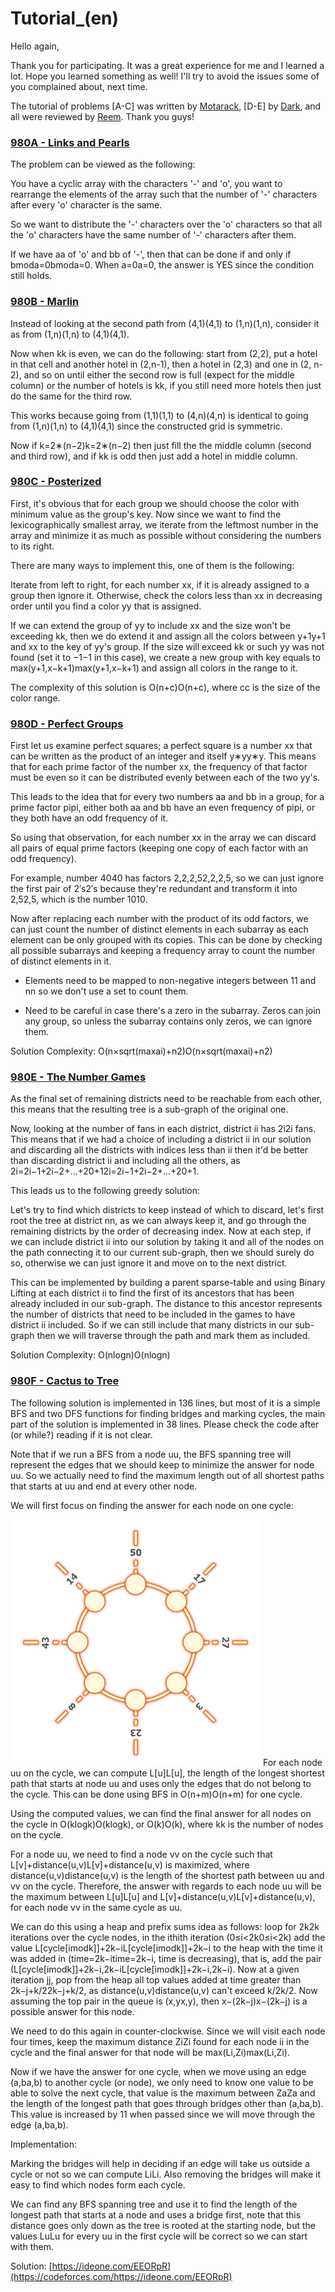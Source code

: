 # Tutorial_(en)

Hello again,

Thank you for participating. It was a great experience for me and I learned a lot. Hope you learned something as well! I'll try to avoid the issues some of you complained about, next time.

The tutorial of problems [A-C] was written by [Motarack](https://codeforces.com/profile/Motarack "International Master Motarack"), [D-E] by [Dark](https://codeforces.com/profile/Dark "Master Dark"), and all were reviewed by [Reem](https://codeforces.com/profile/Reem "Expert Reem"). Thank you guys!

 
### [980A - Links and Pearls](../problems/A._Links_and_Pearls.md "Codeforces Round 480 (Div. 2)")

The problem can be viewed as the following:

You have a cyclic array with the characters '-' and 'o', you want to rearrange the elements of the array such that the number of '-' characters after every 'o' character is the same.

So we want to distribute the '-' characters over the 'o' characters so that all the 'o' characters have the same number of '-' characters after them.

If we have aa of 'o' and bb of '-', then that can be done if and only if bmoda=0bmoda=0. When a=0a=0, the answer is YES since the condition still holds.

 
### [980B - Marlin](../problems/B._Marlin.md "Codeforces Round 480 (Div. 2)")

Instead of looking at the second path from (4,1)(4,1) to (1,n)(1,n), consider it as from (1,n)(1,n) to (4,1)(4,1).

Now when kk is even, we can do the following: start from (2,2), put a hotel in that cell and another hotel in (2,n-1), then a hotel in (2,3) and one in (2, n-2), and so on until either the second row is full (expect for the middle column) or the number of hotels is kk, if you still need more hotels then just do the same for the third row.

This works because going from (1,1)(1,1) to (4,n)(4,n) is identical to going from (1,n)(1,n) to (4,1)(4,1) since the constructed grid is symmetric.

Now if k=2∗(n−2)k=2∗(n−2) then just fill the the middle column (second and third row), and if kk is odd then just add a hotel in middle column.

 
### [980C - Posterized](../problems/C._Posterized.md "Codeforces Round 480 (Div. 2)")

First, it's obvious that for each group we should choose the color with minimum value as the group's key. Now since we want to find the lexicographically smallest array, we iterate from the leftmost number in the array and minimize it as much as possible without considering the numbers to its right.

There are many ways to implement this, one of them is the following:

Iterate from left to right, for each number xx, if it is already assigned to a group then ignore it. Otherwise, check the colors less than xx in decreasing order until you find a color yy that is assigned.

If we can extend the group of yy to include xx and the size won't be exceeding kk, then we do extend it and assign all the colors between y+1y+1 and xx to the key of yy's group. If the size will exceed kk or such yy was not found (set it to −1−1 in this case), we create a new group with key equals to max(y+1,x−k+1)max(y+1,x−k+1) and assign all colors in the range to it.

The complexity of this solution is O(n+c)O(n+c), where cc is the size of the color range.

 
### [980D - Perfect Groups](../problems/D._Perfect_Groups.md "Codeforces Round 480 (Div. 2)")

First let us examine perfect squares; a perfect square is a number xx that can be written as the product of an integer and itself y∗yy∗y. This means that for each prime factor of the number xx, the frequency of that factor must be even so it can be distributed evenly between each of the two yy's.

This leads to the idea that for every two numbers aa and bb in a group, for a prime factor pipi, either both aa and bb have an even frequency of pipi, or they both have an odd frequency of it.

So using that observation, for each number xx in the array we can discard all pairs of equal prime factors (keeping one copy of each factor with an odd frequency).

For example, number 4040 has factors 2,2,2,52,2,2,5, so we can just ignore the first pair of 2′s2′s because they're redundant and transform it into 2,52,5, which is the number 1010.

Now after replacing each number with the product of its odd factors, we can just count the number of distinct elements in each subarray as each element can be only grouped with its copies. This can be done by checking all possible subarrays and keeping a frequency array to count the number of distinct elements in it.

- Elements need to be mapped to non-negative integers between 11 and nn so we don't use a set to count them.

- Need to be careful in case there's a zero in the subarray. Zeros can join any group, so unless the subarray contains only zeros, we can ignore them.

Solution Complexity: O(n×sqrt(maxai)+n2)O(n×sqrt(maxai)+n2)

 
### [980E - The Number Games](../problems/E._The_Number_Games.md "Codeforces Round 480 (Div. 2)")

As the final set of remaining districts need to be reachable from each other, this means that the resulting tree is a sub-graph of the original one.

Now, looking at the number of fans in each district, district ii has 2i2i fans. This means that if we had a choice of including a district ii in our solution and discarding all the districts with indices less than ii then it'd be better than discarding district ii and including all the others, as 2i=2i−1+2i−2+...+20+12i=2i−1+2i−2+...+20+1.

This leads us to the following greedy solution:

Let's try to find which districts to keep instead of which to discard, let's first root the tree at district nn, as we can always keep it, and go through the remaining districts by the order of decreasing index. Now at each step, if we can include district ii into our solution by taking it and all of the nodes on the path connecting it to our current sub-graph, then we should surely do so, otherwise we can just ignore it and move on to the next district.

This can be implemented by building a parent sparse-table and using Binary Lifting at each district ii to find the first of its ancestors that has been already included in our sub-graph. The distance to this ancestor represents the number of districts that need to be included in the games to have district ii included. So if we can still include that many districts in our sub-graph then we will traverse through the path and mark them as included.

Solution Complexity: O(nlogn)O(nlogn)

 
### [980F - Cactus to Tree](../problems/F._Cactus_to_Tree.md "Codeforces Round 480 (Div. 2)")

The following solution is implemented in 136 lines, but most of it is a simple BFS and two DFS functions for finding bridges and marking cycles, the main part of the solution is implemented in 38 lines. Please check the code after (or while?) reading if it is not clear.

Note that if we run a BFS from a node uu, the BFS spanning tree will represent the edges that we should keep to minimize the answer for node uu. So we actually need to find the maximum length out of all shortest paths that starts at uu and end at every other node.

We will first focus on finding the answer for each node on one cycle:

 ![](images/479717c33efe83bdd9aad94048cac21b671f2a04.png) For each node uu on the cycle, we can compute L[u]L[u], the length of the longest shortest path that starts at node uu and uses only the edges that do not belong to the cycle. This can be done using BFS in O(n+m)O(n+m) for one cycle.

Using the computed values, we can find the final answer for all nodes on the cycle in O(klogk)O(klogk), or O(k)O(k), where kk is the number of nodes on the cycle.

For a node uu, we need to find a node vv on the cycle such that L[v]+distance(u,v)L[v]+distance(u,v) is maximized, where distance(u,v)distance(u,v) is the length of the shortest path between uu and vv on the cycle. Therefore, the answer with regards to each node uu will be the maximum between L[u]L[u] and L[v]+distance(u,v)L[v]+distance(u,v), for each node vv in the same cycle as uu.

We can do this using a heap and prefix sums idea as follows: loop for 2k2k iterations over the cycle nodes, in the ithith iteration (0≤i<2k0≤i<2k) add the value L[cycle[imodk]]+2k−iL[cycle[imodk]]+2k−i to the heap with the time it was added in (time=2k−itime=2k−i, time is decreasing), that is, add the pair (L[cycle[imodk]]+2k−i,2k−iL[cycle[imodk]]+2k−i,2k−i). Now at a given iteration jj, pop from the heap all top values added at time greater than 2k−j+k/22k−j+k/2, as distance(u,v)distance(u,v) can't exceed k/2k/2. Now assuming the top pair in the queue is (x,yx,y), then x−(2k−j)x−(2k−j) is a possible answer for this node.

We need to do this again in counter-clockwise. Since we will visit each node four times, keep the maximum distance ZiZi found for each node ii in the cycle and the final answer for that node will be max(Li,Zi)max(Li,Zi).

Now if we have the answer for one cycle, when we move using an edge (a,ba,b) to another cycle (or node), we only need to know one value to be able to solve the next cycle, that value is the maximum between ZaZa and the length of the longest path that goes through bridges other than (a,ba,b). This value is increased by 11 when passed since we will move through the edge (a,ba,b).

Implementation:

Marking the bridges will help in deciding if an edge will take us outside a cycle or not so we can compute LiLi. Also removing the bridges will make it easy to find which nodes form each cycle.

We can find any BFS spanning tree and use it to find the length of the longest path that starts at a node and uses a bridge first, note that this distance goes only down as the tree is rooted at the starting node, but the values LuLu for every uu in the first cycle will be correct so we can start with them.

Solution: [https://ideone.com/EEORpR](https://codeforces.com/https://ideone.com/EEORpR)

